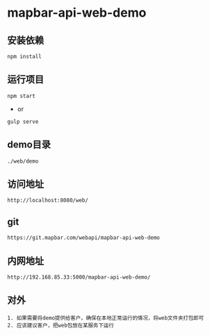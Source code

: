 # mapbar-api-web-demo

## 安装依赖
`npm install`

## 运行项目
`npm start`
- or

`gulp serve`

## demo目录
`./web/demo`

## 访问地址
`http://localhost:8080/web/`

## git
`https://git.mapbar.com/webapi/mapbar-api-web-demo`

## 内网地址
`http://192.168.85.33:5000/mapbar-api-web-demo/`

## 对外
```
1. 如果需要将demo提供给客户，确保在本地正常运行的情况，将web文件夹打包即可
2. 应该建议客户，把web包放在某服务下运行